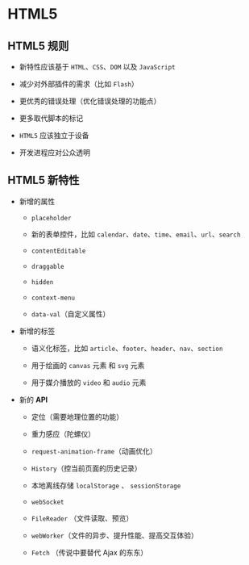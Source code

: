 # HTML5

## HTML5 规则

- 新特性应该基于 `HTML`、`CSS`、`DOM` 以及 `JavaScript`

- 减少对外部插件的需求（比如 `Flash`）

- 更优秀的错误处理（优化错误处理的功能点）

- 更多取代脚本的标记

- `HTML5` 应该独立于设备

- 开发进程应对公众透明

## HTML5 新特性

- 新增的属性

  - `placeholder`

  - 新的表单控件，比如 `calendar`、`date`、`time`、`email`、`url`、`search`

  - `contentEditable`

  - `draggable`

  - `hidden`

  - `context-menu`

  - `data-val`（自定义属性）

- 新增的标签

  - 语义化标签，比如 `article`、`footer`、`header`、`nav`、`section`

  - 用于绘画的 `canvas` 元素 和 `svg` 元素

  - 用于媒介播放的 `video` 和 `audio` 元素

- 新的 **API**

  - 定位（需要地理位置的功能）

  - 重力感应（陀螺仪）

  - `request-animation-frame`（动画优化）

  - `History`（控当前页面的历史记录）

  - 本地离线存储 `localStorage` 、 `sessionStorage`

  - `webSocket`

  - `FileReader` （文件读取、预览）

  - `webWorker`（文件的异步、提升性能、提高交互体验）

  - `Fetch` （传说中要替代 Ajax 的东东）
